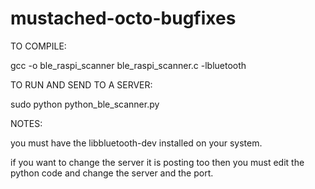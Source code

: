 # mustached-octo-bugfixes
TO COMPILE:

gcc -o ble_raspi_scanner ble_raspi_scanner.c -lbluetooth

TO RUN AND SEND TO A SERVER:

sudo python python_ble_scanner.py

NOTES:

you must have the libbluetooth-dev installed on your system. 

if you want to change the server it is posting too then you must edit the python code and change the server and the port. 
